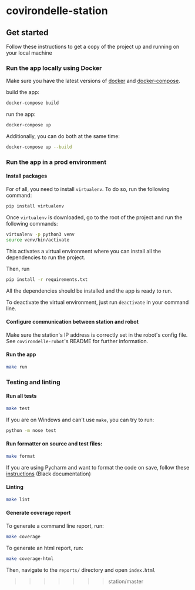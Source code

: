 # covirondelle-station

## Get started
Follow these instructions to get a copy of the project up and running on your local machine

### Run the app locally using Docker
Make sure you have the latest versions of [docker](https://docs.docker.com/get-docker/) and [docker-compose](https://docs.docker.com/compose/install/).

build the app:
```bash
docker-compose build
```

run the app:
```bash
docker-compose up
```

Additionally, you can do both at the same time:
```bash
docker-compose up --build
```

### Run the app in a prod environment
#### Install packages
For of all, you need to install ``virtualenv``. To do so,  run the following command:
```bash
pip install virtualenv
```

Once ``virtualenv`` is downloaded, go to the root of the project and run the following commands:
```bash
virtualenv -p python3 venv
source venv/bin/activate
```

This activates a virtual environment where you can install all the dependencies to run the project.

Then, run 
```bash
pip install -r requirements.txt
```

All the dependencies should be installed and the app is ready to run.

To deactivate the virtual environment, just run ```deactivate``` in your command line.

#### Configure communication between station and robot
Make sure the station's IP address is correctly set in the robot's config file. See `covirondelle-robot`'s README for further information.

#### Run the app
```bash
make run
```

### Testing and linting
#### Run all tests
```bash
make test
```

If you are on Windows and can't use `make`, you can try to run:
```bash
python -m nose test
```

#### Run formatter on source and test files: 
```bash
make format
```

If you are using Pycharm and want to format the code on save, follow these [instructions](https://black.readthedocs.io/en/stable/editor_integration.html) (Black documentation)

#### Linting
```bash
make lint
```

#### Generate coverage report
To generate a command line report, run:
```bash
make coverage
```
To generate an html report, run:
```bash
make coverage-html
```
Then, navigate to the `reports/` directory and open `index.html`




>>>>>>> station/master
